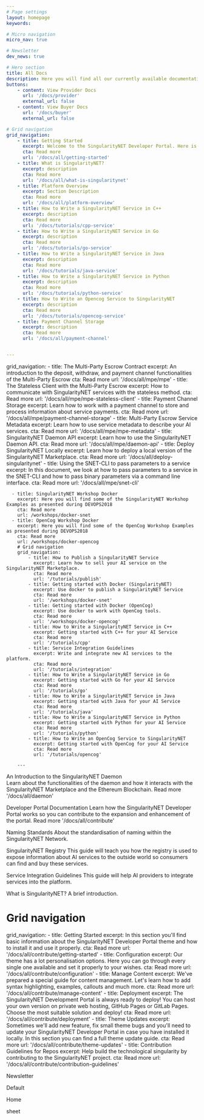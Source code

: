 ```yaml
---
# Page settings
layout: homepage
keywords:

# Micro navigation
micro_nav: true

# Newsletter
dev_news: true

# Hero section
title: All Docs
description: Here you will find all our currently available documentation.
buttons:
    - content: View Provider Docs
      url: '/docs/provider'
      external_url: false
    - content: View Buyer Docs
      url: '/docs/buyer'
      external_url: false

# Grid navigation
grid_navigation:
    - title: Getting Started
      excerpt: Welcome to the SingularityNET Developer Portal. Here is a quick overview of things you need to know to get started with our developer tools.
      cta: Read more
      url: '/docs/all/getting-started'
    - title: What is SingularityNET?
      excerpt: description
      cta: Read more
      url: '/docs/all/what-is-singularitynet'
    - title: Platform Overview
      excerpt: Section Description
      cta: Read more
      url: '/docs/all/platform-overview'
    - title: How to Write a SingularityNET Service in C++
      excerpt: description
      cta: Read more
      url: '/docs/tutorials/cpp-service'
    - title: How to Write a SingularityNET Service in Go
      excerpt: description
      cta: Read more
      url: '/docs/tutorials/go-service'
    - title: How to Write a SingularityNET Service in Java
      excerpt: description
      cta: Read more
      url: '/docs/tutorials/java-service'
    - title: How to Write a SingularityNET Service in Python
      excerpt: description
      cta: Read more
      url: '/docs/tutorials/python-service'
    - title: How to Write an Opencog Service to SingularityNET
      excerpt: description
      cta: Read more
      url: '/docs/tutorials/opencog-service'
    - title: Payment Channel Storage
      excerpt: description
      cta: Read more
      url: '/docs/all/payment-channel'


---
```


grid_navigation:
    - title: The Multi-Party Escrow Contract
      excerpt: An introduction to the deposit, withdraw, and payment channel functionalities of the Multi-Party Escrow
      cta: Read more
      url: '/docs/all/mpe/mpe'
    - title: The Stateless Client with the Multi-Party Escrow
      excerpt: How to communicate with SingularityNET services with the stateless method.
      cta: Read more
      url: '/docs/all/mpe/mpe-stateless-client'
    - title: Payment Channel Storage
      excerpt: Learn how to work with a payment channel to store and process information about service payments.
      cta: Read more
      url: '/docs/all/mpe/payment-channel-storage'
    - title: Multi-Party Escrow Service Metadata
      excerpt: Learn how to use service metadata to describe your AI services.
      cta: Read more
      url: '/docs/all/mpe/mpe-metadata'
    - title: SingularityNET Daemon API
      excerpt: Learn how to use the SingularityNET Daemon API.
      cta: Read more
      url: '/docs/all/mpe/daemon-api'
    - title: Deploy SingularityNET Locally
      excerpt: Learn how to deploy a local version of the SingularityNET Marketplace.
      cta: Read more
      url: '/docs/all/deploy-singularitynet'
    - title: Using the SNET-CLI to pass parameters to a service
      excerpt: In this document, we look at how to pass parameters to a service in the SNET-CLI and how to pass binary parameters via a command line interface.
      cta: Read more
      url: '/docs/all/mpe/snet-cli'

      - title: SingularityNET Workshop Docker
        excerpt: Here you will find some of the SingularityNET Workshop Examples as presented during DEVOPS2018
        cta: Read more
        url: /workshops/docker-snet
      - title: OpenCog Workshop Docker
        excerpt: Here you will find some of the OpenCog Workshop Examples as presented during DEVOPS2018
        cta: Read more
        url: /workshops/docker-opencog
        # Grid navigation
        grid_navigation:
            - title: How to Publish a SingularityNET Service
              excerpt: Learn how to sell your AI service on the SingularityNET Marketplace.
              cta: Read more
              url: '/tutorials/publish'
            - title: Getting started with Docker (SingularityNET)
              excerpt: Use docker to publish a SingularityNET Service
              cta: Read more
              url: '/workshops/docker-snet'
            - title: Getting started with Docker (OpenCog)
              excerpt: Use docker to work with OpenCog tools.
              cta: Read more
              url: '/workshops/docker-opencog'
            - title: How to Write a SingularityNET Service in C++
              excerpt: Getting started with C++ for your AI Service
              cta: Read more
              url: '/tutorials/cpp'
            - title: Service Integration Guidelines
              excerpt: Write and integrate new AI services to the platform.
              cta: Read more
              url: '/tutorials/integration'
            - title: How to Write a SingularityNET Service in Go
              excerpt: Getting started with Go for your AI Service
              cta: Read more
              url: '/tutorials/go'
            - title: How to Write a SingularityNET Service in Java
              excerpt: Getting started with Java for your AI Service
              cta: Read more
              url: '/tutorials/java'
            - title: How to Write a SingularityNET Service in Python
              excerpt: Getting started with Python for your AI Service
              cta: Read more
              url: '/tutorials/python'
            - title: How to Write an OpenCog Service to SingularityNET
              excerpt: Getting started with OpenCog for your AI Service
              cta: Read more
              url: '/tutorials/opencog'

        ---


An Introduction to the SingularityNET Daemon  
Learn about the functionalities of the daemon and how it interacts with the SingularityNET Marketplace and the Ethereum Blockchain.
Read more
'/docs/all/daemon'


Developer Portal Documentation
Learn how the SingularityNET Developer Portal works so you can contribute to the expansion and enhancement of the portal.
Read more
'/docs/all/contribute'


Naming Standards
About the standardisation of naming within the SingularityNET Network.


SingularityNET Registry
This guide will teach you how the registry is used to expose information about AI services to the outside world so consumers can find and buy these services.

Service Integration Guidelines
This guide will help AI providers to integrate services into the platform.

What is SingularityNET?
A brief introduction.


# Grid navigation
grid_navigation:
    - title: Getting Started
      excerpt: In this section you'll find basic information about the SingularityNET Developer Portal theme and how to install it and use it properly.
      cta: Read more
      url: '/docs/all/contribute/getting-started'
    - title: Configuration
      excerpt: Our theme has a lot personalisation options. Here you can go through every single one available and set it properly to your wishes.
      cta: Read more
      url: '/docs/all/contribute/configuration'
    - title: Manage Content
      excerpt: We've prepared a special guide for content management. Let's learn how to add syntax highlighting, examples, callouts and much more.
      cta: Read more
      url: '/docs/all/contribute/manage-content'
    - title: Deployment
      excerpt: The SingularityNET Development Portal is always ready to deploy! You can host your own version on private web hosting, GitHub Pages or GitLab Pages. Choose the most suitable solution and deploy!
      cta: Read more
      url: '/docs/all/contribute/deployment'
    - title: Theme Updates
      excerpt: Sometimes we'll add new feature, fix small theme bugs and you'll need to update your SingularityNET Developer Portal in case you have installed it locally. In this section you can find a full theme update guide.
      cta: Read more
      url: '/docs/all/contribute/theme-updates'
    - title: Contribution Guidelines for Repos
      excerpt: Help build the technological singularity by contributing to the SingularityNET project.
      cta: Read more
      url: '/docs/all/contribute/contribution-guidelines'


Newsletter

Default

Home

sheet
